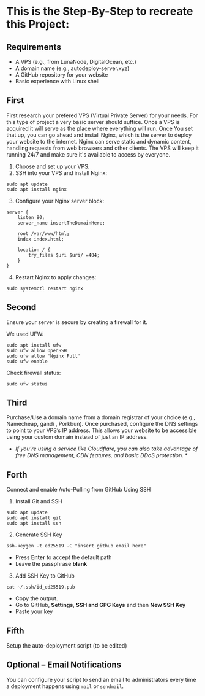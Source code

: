 # This is the Step-By-Step to recreate this Project:

## Requirements
- A VPS (e.g., from LunaNode, DigitalOcean, etc.)
- A domain name (e.g., autodeploy-server.xyz)
- A GitHub repository for your website
- Basic experience with Linux shell


## First
First research your prefered VPS (Virtual Private Server) for your needs. For this type of project a very basic server should suffice.
Once a VPS is acquired it will serve as the place where everything will run.
Once You set that up, you can go ahead and install Nginx, which is the server to deploy your website to the internet. Nginx can serve
static and dynamic content, handling requests from web browsers and other clients. The VPS will keep it running 24/7 and make sure
it's available to access by everyone.

1. Choose and set up your VPS.
2. SSH into your VPS and install Nginx:

```
sudo apt update
sudo apt install nginx
```

3. Configure your Nginx server block:

```
server {
    listen 80;
    server_name insertTheDomainHere;

    root /var/www/html;
    index index.html;

    location / {
        try_files $uri $uri/ =404;
    }
}
```

4. Restart Nginx to apply changes:

```
sudo systemctl restart nginx
```

## Second

Ensure your server is secure by creating a firewall for it.

We used UFW:
```
sudo apt install ufw
sudo ufw allow OpenSSH
sudo ufw allow 'Nginx Full'
sudo ufw enable
```

Check firewall status:

```
sudo ufw status
```

## Third
Purchase/Use a domain name from a domain registrar of your choice (e.g., Namecheap, gandi , Porkbun). Once purchased, configure the DNS settings to point to your VPS’s IP address. This allows your website to be accessible using your custom domain instead of just an IP address.

* *If you're using a service like Cloudflare, you can also take advantage of free DNS management, CDN features, and basic DDoS protection.* *

## Forth
Connect and enable Auto-Pulling from GitHub Using SSH

1. Install Git and SSH

```
sudo apt update
sudo apt install git
sudo apt install ssh
```

2. Generate SSH Key

```
ssh-keygen -t ed25519 -C "insert github email here"
```

- Press **Enter** to accept the default path
- Leave the passphrase **blank**

3. Add SSH Key to GitHub

```
cat ~/.ssh/id_ed25519.pub
```

- Copy the output.
- Go to GitHub, **Settings**, **SSH and GPG Keys** and then **New SSH Key**
- Paste your key

## Fifth
Setup the auto-deployment script (to be edited)

## Optional – Email Notifications 

You can configure your script to send an email to administrators every time a deployment happens using `mail` or `sendmail`.
